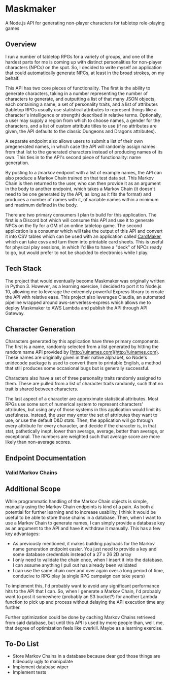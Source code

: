 # Maskmaker
A Node.js API for generating non-player characters for tabletop role-playing games

## Overview
I run a number of tabletop RPGs for a variety of groups, and one of the hardest parts for me is coming up with distinct personalities for non-player characters (NPCs) on the spot. So, I decided to write myself an application that could automatically generate NPCs, at least in the broad strokes, on my behalf.

This API has two core pieces of functionality. The first is the ability to generate characters, taking in a number representing the number of characters to generate, and outputting a list of that many JSON objects, each containing a name, a set of personality traits, and a list of attributes (tabletop RPGs usually use statistical attributes to represent things like a character's intelligence or strength) described in relative terms. Optionally, a user may supply a region from which to choose names, a gender for the characters, and a list of custom attribute titles to use (if no attributes are given, the API defaults to the classic Dungeons and Dragons attributes).

A separate endpoint also allows users to submit a list of their own pregenerated names, in which case the API will randomly assign names from that list to the generated characters instead of producing names of its own. This ties in to the API's second piece of functionality: name generation.

By posting to a /markov endpoint with a list of example names, the API can also produce a Markov Chain trained on that test data set. This Markov Chain is then returned to the user, who can then provide it as an argument in the body to another endpoint, which takes a Markov Chain (it doesn't need to be one generated by the API, as long as it fits the format) and produces a number of names with it, of variable names within a minimum and maximum defined in the body.

There are two primary consumers I plan to build for this application. The first is a Discord bot which will consume this API and use it to generate NPCs on the fly for a GM of an online tabletop game. The second application is a consumer which will take the output of this API and convert it into CSV tables which can be used with an application called [CardMaker](https://github.com/nhmkdev/cardmaker), which can take csvs and turn them into printable card sheets. This is useful for physical play sessions, in which I'd like to have a "deck" of NPCs ready to go, but would prefer to not be shackled to electronics while I play.

## Tech Stack
The project that would eventually become Maskmaker was originally written in Python 3. However, as a learning exercise, I decided to port it to Node.js 10, allowing me to leverage the extremely powerful Express library to create the API with relative ease. This project also leverages Claudia, an automated pipeline wrapped around aws-serverless-express which allows me to deploy Maskmaker to AWS Lambda and publish the API through API Gateway.

## Character Generation
Characters generated by this application have three primary components. The first is a name, randomly selected from a list generated by hitting the random name API provided by [http://uinames.com](http://uinames.com). These names are originally given in their native alphabet, so Node's unidecode package is used to convert them to printable English, a method that still produces some occasional bugs but is generally successful.

Characters also have a set of three personality traits randomly assigned to them. These are pulled from a list of character traits randomly, such that no trait is shared between characters.

The last aspect of a character are approximate statistical attributes. Most RPGs use some sort of numerical system to represent characters' attributes, but using any of those systems in this application would limit its usefulness. Instead, the user may enter the set of attributes they want to use, or use the default D&D stats. Then, the application will go through every attribute for every character, and decide if the character is, in that stat, pathetically inept, lower than average, average, better than average, or exceptional. The numbers are weighted such that average score are more likely than non-average scores.

## Endpoint Documentation

### Valid Markov Chains

## Additional Scope
While programmatic handling of the Markov Chain objects is simple, manually using the Markov Chain endpoints is kind of a pain. As both a potential for further learning and to increase usability, I think it would be useful to be able to store those chains in a database. Then, when I want to use a Markov Chain to generate names, I can simply provide a database key as an argument to the API and have it withdraw it manually. This has a few key advantages:
* As previously mentioned, it makes building payloads for the Markov name generation endpoint easier. You just need to provide a key and some database credentials instead of a 27 x 26 2D array
* I only need to validate the chain once, when I insert it into the database. I can assume anything I pull out has already been validated
* I can use the same chain over and over again over a long period of time, conducive to RPG play (a single RPG campaign can take years)

To implement this, I'd probably want to avoid any significant performance hits to the API that I can. So, when I generate a Markov Chain, I'd probably want to post it somewhere (probably an S3 bucket?) for another Lambda function to pick up and process without delaying the API execution time any further.

Further optimization could be done by caching Markov Chains retrieved from said database, but until this API is used by more people than, well, me, that degree of optimization feels like overkill. Maybe as a learning exercise.

## To-Do List
* Store Markov Chains in a database because dear god those things are hideously ugly to manipulate
* Implement database wiper
* Implement tests